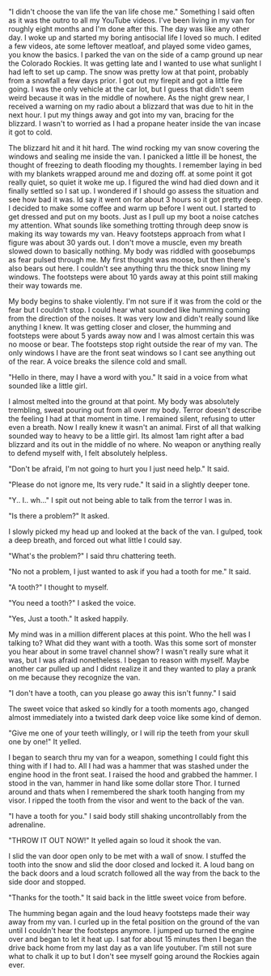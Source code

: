 "I didn't choose the van life the van life chose me." Something I said often as it was the outro to all my YouTube videos. I've been living in my van for roughly eight months and I'm done after this. The day was like any other day. I woke up and started my boring antisocial life I loved so much. I edited a few videos, ate some leftover meatloaf, and played some video games, you know the basics. I parked the van on the side of a camp ground up near the Colorado Rockies. It was getting late and I wanted to use what sunlight I had left to set up camp. The snow was pretty low at that point, probably from a snowfall a few days prior. I got out my firepit and got a little fire going. I was the only vehicle at the car lot, but I guess that didn't seem weird because it was in the middle of nowhere. As the night grew near, I received a warning on my radio about a blizzard that was due to hit in the next hour. I put my things away and got into my van, bracing for the blizzard. I wasn't to worried as I had a propane heater inside the van incase it got to cold.

The blizzard hit and it hit hard. The wind rocking my van snow covering the windows and sealing me inside the van. I panicked a little ill be honest, the thought of freezing to death flooding my thoughts. I remember laying in bed with my blankets wrapped around me and dozing off. at some point it got really quiet, so quiet it woke me up. I figured the wind had died down and it finally settled so I sat up. I wondered if I should go assess the situation and see how bad it was. Id say it went on for about 3 hours so it got pretty deep. I decided to make some coffee and warm up before I went out. I started to get dressed and put on my boots. Just as I pull up my boot a noise catches my attention. What sounds like something trotting through deep snow is making its way towards my van. Heavy footsteps approach from what I figure was about 30 yards out. I don't move a muscle, even my breath slowed down to basically nothing. My body was riddled with goosebumps as fear pulsed through me. My first thought was moose, but then there's also bears out here. I couldn't see anything thru the thick snow lining my windows. The footsteps were about 10 yards away at this point still making their way towards me.

My body begins to shake violently. I'm not sure if it was from the cold or the fear but I couldn't stop. I could hear what sounded like humming coming from the direction of the noises. It was very low and didn't really sound like anything I knew. It was getting closer and closer, the humming and footsteps were about 5 yards away now and I was almost certain this was no moose or bear. The footsteps stop right outside the rear of my van. The only windows I have are the front seat windows so I cant see anything out of the rear. A voice breaks the silence cold and small.

"Hello in there, may I have a word with you." It said in a voice from what sounded like a little girl.

I almost melted into the ground at that point. My body was absolutely trembling, sweat pouring out from all over my body. Terror doesn't describe the feeling I had at that moment in time. I remained silent, refusing to utter even a breath. Now I really knew it wasn't an animal. First of all that walking sounded way to heavy to be a little girl. Its almost 1am right after a bad blizzard and its out in the middle of no where. No weapon or anything really to defend myself with, I felt absolutely helpless.

"Don't be afraid, I'm not going to hurt you I just need help." It said.

"Please do not ignore me, Its very rude." It said in a slightly deeper tone.

"Y.. I.. wh..." I spit out not being able to talk from the terror I was in.

"Is there a problem?" It asked.

I slowly picked my head up and looked at the back of the van. I gulped, took a deep breath, and forced out what little I could say.

"What's the problem?" I said thru chattering teeth.

"No not a problem, I just wanted to ask if you had a tooth for me." It said.

"A tooth?" I thought to myself.

"You need a tooth?" I asked the voice.

"Yes, Just a tooth." It asked happily.

My mind was in a million different places at this point. Who the hell was I talking to? What did they want with a tooth. Was this some sort of monster you hear about in some travel channel show? I wasn't really sure what it was, but I was afraid nonetheless. I began to reason with myself. Maybe another car pulled up and I didnt realize it and they wanted to play a prank on me because they recognize the van.

"I don't have a tooth, can you please go away this isn't funny." I said

The sweet voice that asked so kindly for a tooth moments ago, changed almost immediately into a twisted dark deep voice like some kind of demon.

"Give me one of your teeth willingly, or I will rip the teeth from your skull one by one!" It yelled.

I began to search thru my van for a weapon, something I could fight this thing with if I had to. All I had was a hammer that was stashed under the engine hood in the front seat. I raised the hood and grabbed the hammer. I stood in the van, hammer in hand like some dollar store Thor. I turned around and thats when I remembered the shark tooth hanging from my visor. I ripped the tooth from the visor and went to the back of the van.

"I have a tooth for you." I said body still shaking uncontrollably from the adrenaline.

"THROW IT OUT NOW!" It yelled again so loud it shook the van.

I slid the van door open only to be met with a wall of snow. I stuffed the tooth into the snow and slid the door closed and locked it. A loud bang on the back doors and a loud scratch followed all the way from the back to the side door and stopped.

"Thanks for the tooth." It said back in the little sweet voice from before.

The humming began again and the loud heavy footsteps made their way away from my van. I curled up in the fetal position on the ground of the van until I couldn't hear the footsteps anymore. I jumped up turned the engine over  and began to let it heat up. I sat for about 15 minutes then I began the drive back home from my last day as a van life youtuber. I'm still not sure what to chalk it up to but I don't see myself going around the Rockies again ever.